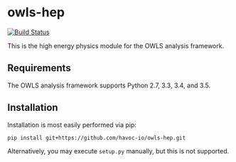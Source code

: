 # owls-hep

[![Build Status](https://travis-ci.org/havoc-io/owls-hep.png?branch=master)](https://travis-ci.org/havoc-io/owls-hep)

This is the high energy physics module for the OWLS analysis framework.


## Requirements

The OWLS analysis framework supports Python 2.7, 3.3, 3.4, and 3.5.


## Installation

Installation is most easily performed via pip:

    pip install git+https://github.com/havoc-io/owls-hep.git

Alternatively, you may execute `setup.py` manually, but this is not supported.
